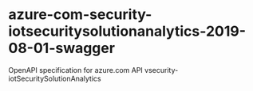 # azure-com-security-iotsecuritysolutionanalytics-2019-08-01-swagger
OpenAPI specification for azure.com API vsecurity-iotSecuritySolutionAnalytics
